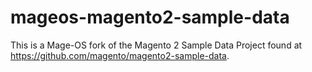 # mageos-magento2-sample-data
This is a Mage-OS fork of the Magento 2 Sample Data Project found at https://github.com/magento/magento2-sample-data.

